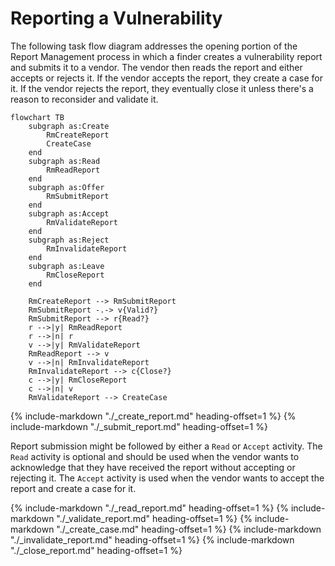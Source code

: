 # Reporting a Vulnerability

The following task flow diagram addresses the opening portion of the Report Management process in which a finder
creates a vulnerability report and submits it to a vendor. The vendor then reads the report and either accepts or
rejects it. If the vendor accepts the report, they create a case for it. If the vendor rejects the report, they
eventually close it unless there's a reason to reconsider and validate it.

```mermaid
flowchart TB
    subgraph as:Create
        RmCreateReport
        CreateCase
    end
    subgraph as:Read
        RmReadReport
    end
    subgraph as:Offer
        RmSubmitReport
    end
    subgraph as:Accept
        RmValidateReport
    end
    subgraph as:Reject
        RmInvalidateReport
    end
    subgraph as:Leave
        RmCloseReport
    end
    
    RmCreateReport --> RmSubmitReport
    RmSubmitReport -.-> v{Valid?}
    RmSubmitReport --> r{Read?}
    r -->|y| RmReadReport
    r -->|n| r
    v -->|y| RmValidateReport
    RmReadReport --> v
    v -->|n| RmInvalidateReport
    RmInvalidateReport --> c{Close?}
    c -->|y| RmCloseReport
    c -->|n| v
    RmValidateReport --> CreateCase
```

{% include-markdown "./_create_report.md" heading-offset=1 %}
{% include-markdown "./_submit_report.md" heading-offset=1 %}

Report submission might be followed by either a `Read` or `Accept` activity.
The `Read` activity is optional and should be used when the vendor wants to
acknowledge that they have received the report without accepting or rejecting
it. The `Accept` activity is used when the vendor wants to accept the report
and create a case for it.


{% include-markdown "./_read_report.md" heading-offset=1 %}
{% include-markdown "./_validate_report.md" heading-offset=1 %}
{% include-markdown "./_create_case.md" heading-offset=1 %}
{% include-markdown "./_invalidate_report.md" heading-offset=1 %}
{% include-markdown "./_close_report.md" heading-offset=1 %}

